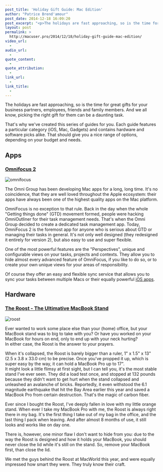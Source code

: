 ```yaml
---
post_title: 'Holiday Gift Guide: Mac Edition'
author: "Patrice Brend'amour"
post_date: 2014-12-18 16:09:20
post_excerpt: "<p>The holidays are fast approaching, so is the time for great gifts for your business partners, employees, friends and family members. And we all know, picking the right gift for them can be a daunting task.</p><p>That's why we've created this series of guides for you. Each guide features a particular category (iOS, Mac, Gadgets) and contains hardware and software picks alike. That should give you a nice range of options, depending on your budget and needs.</p><p>As this is the Mac guide, here are our picks:</p><ul><li>OmniFocus 2</li><li>The Roost - The Ultimative MacBook Stand</li></ul><p>Click on the link below to read more about each of these:</p>"
layout: post
permalink: >
  http://macuser.pro/2014/12/18/holiday-gift-guide-mac-edition/
video_url:
  - 
audio_url:
  - 
quote_content:
  - 
quote_attribution:
  - 
link_url:
  - 
link_title:
  - 
---
```


The holidays are fast approaching, so is the time for great gifts for your business partners, employees, friends and family members. And we all know, picking the right gift for them can be a daunting task.

That's why we've created this series of guides for you. Each guide features a particular category (iOS, Mac, Gadgets) and contains hardware and software picks alike. That should give you a nice range of options, depending on your budget and needs.

<h2>Apps</h2>

<h3><a href="https://www.omnigroup.com/omnifocus">Omnifocus 2</a></h3>

<img src="/wp-content/uploads/2014/12/OmniFocus-Mac-512.png" alt="omnifocus" />

The Omni Group has been developing Mac apps for a long, long time. It's no coincidence, that they are well loved throughout the Apple ecosystem: their apps have always been one of the highest quality apps on the Mac platform.

OmniFocus is no exception to that rule. Back in the day when the whole "Getting things done" (GTD) movement formed, people were hacking OmniOutliner for their task management needs. That's when the Omni Group decided to create a dedicated task management app. Today, OmniFocus 2 is the foremost app for anyone who is serious about GTD or managing their tasks in general. It's not only well designed (they redesigned it entirely for version 2), but also easy to use and super flexible.

One of the most powerful features are the "Perspectives", unique and configurable views on your tasks, projects and contexts. They allow you to hide almost every advanced feature of OmniFocus, if you like to do so, or to create your own unique views for your areas of responsibility.

Of course they offer an easy and flexible sync service that allows you to sync your tasks between multiple Macs or their equally powerful <a href="https://search.itunes.apple.com/WebObjects/MZSearch.woa/wa/advancedSearch?genreIndex=1&amp;media=software&amp;softwareDeveloper=Omni+Group&amp;softwareTerm=Omnifocus&amp;at=1l3vb3F">iOS apps</a>.

<h2>Hardware</h2>

<h3><a href="http://www.therooststand.com/collections/the-roost-january-2014">The Roost - The Ultimative MacBook Stand</a></h3>

<img src="/wp-content/uploads/2014/12/img1.jpg" alt="roost" />

Ever wanted to work some place else than your (home) office, but your MacBook stand was to big to take with you?
Or have you worked on your MacBook for hours on end, only to end up with your neck hurting?<br />
In either case, the Roost is the answer to your prayers.

When it's collapsed, the Roost is barely bigger than a ruler, 1" x 1.5" x 13" (2.5 x 3.8 x 33.0 cm) to be precise. Once you've propped it up, which is super easy by the way, it can hold a MacBook Pro up to 17".<br />
It might look a little flimsy at first sight, but I can tell you, it's the most stable stand I've ever seen. They did a load test once, and stopped at 132 pounds because they didn't want to get hurt when the stand collapsed and unleashed an avalanche of bricks. Reportedly, it even withstood the 6.1 magnitude earthquake that hit the Bay Area earlier this year and saved a MacBook Pro from certain destruction. That's the magic of carbon fiber.

Ever since I bought the Roost, I've deeply fallen in love with my little orange stand. When ever I take my MacBook Pro with me, the Roost is always right there in my bag. It's the first thing I take out of my bag in the office, and the last thing I pack when leaving. And after almost 8 months of use, it still looks and works like on day one.

There is, however, one minor flaw I don't want to hide from you: due to the way the Roost is designed and how it holds your MacBook, you should never close the lid while it's still on the stand. So, remove your MacBook first, than close the lid.

We met the guys behind the Roost at MacWorld this year, and were equally impressed how smart they were. They truly know their craft.